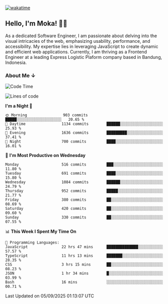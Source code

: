 [![wakatime](https://wakatime.com/badge/user/af9abd23-dba3-4dbe-973c-b045a9417a55.svg?style=social)](https://wakatime.com/@af9abd23-dba3-4dbe-973c-b045a9417a55)
## Hello, I'm Moka! 👋🏼


As a dedicated Software Engineer, I am passionate about delving into the visual intricacies of the web, emphasizing usability, performance, and accessibility. My expertise lies in leveraging JavaScript to create dynamic and efficient web applications. Currently, I am thriving as a Frontend Engineer at a leading Express Logistic Plaform company based in Bandung, Indonesia.

### About Me ↓

<!--START_SECTION:waka-->
![Code Time](http://img.shields.io/badge/Code%20Time-12%2C569%20hrs%2056%20mins-blue)

![Lines of code](https://img.shields.io/badge/From%20Hello%20World%20I%27ve%20Written-9.9%20million%20lines%20of%20code-blue)

**I'm a Night 🦉** 

```text
🌞 Morning                903 commits         █████░░░░░░░░░░░░░░░░░░░░   20.65 % 
🌆 Daytime                1134 commits        ██████░░░░░░░░░░░░░░░░░░░   25.93 % 
🌃 Evening                1636 commits        █████████░░░░░░░░░░░░░░░░   37.41 % 
🌙 Night                  700 commits         ████░░░░░░░░░░░░░░░░░░░░░   16.01 % 
```
📅 **I'm Most Productive on Wednesday** 

```text
Monday                   516 commits         ███░░░░░░░░░░░░░░░░░░░░░░   11.80 % 
Tuesday                  691 commits         ████░░░░░░░░░░░░░░░░░░░░░   15.80 % 
Wednesday                1084 commits        ██████░░░░░░░░░░░░░░░░░░░   24.79 % 
Thursday                 952 commits         █████░░░░░░░░░░░░░░░░░░░░   21.77 % 
Friday                   380 commits         ██░░░░░░░░░░░░░░░░░░░░░░░   08.69 % 
Saturday                 420 commits         ██░░░░░░░░░░░░░░░░░░░░░░░   09.60 % 
Sunday                   330 commits         ██░░░░░░░░░░░░░░░░░░░░░░░   07.55 % 
```


📊 **This Week I Spent My Time On** 

```text
💬 Programming Languages: 
JavaScript               22 hrs 47 mins      ██████████████░░░░░░░░░░░   57.57 % 
TypeScript               11 hrs 13 mins      ███████░░░░░░░░░░░░░░░░░░   28.35 % 
CSS                      3 hrs 15 mins       ██░░░░░░░░░░░░░░░░░░░░░░░   08.23 % 
JSON                     1 hr 34 mins        █░░░░░░░░░░░░░░░░░░░░░░░░   03.99 % 
Bash                     16 mins             ░░░░░░░░░░░░░░░░░░░░░░░░░   00.71 % 
```


 Last Updated on 05/09/2025 01:13:07 UTC
<!--END_SECTION:waka-->
